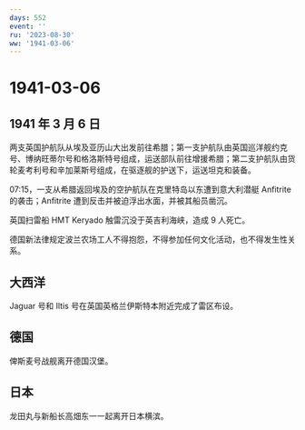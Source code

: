 ```yaml
---
days: 552
event: ''
ru: '2023-08-30'
ww: '1941-03-06'
---
```


# 1941-03-06

## 1941 年 3 月 6 日

两支英国护航队从埃及亚历山大出发前往希腊；第一支护航队由英国巡洋舰约克号、博纳旺蒂尔号和格洛斯特号组成，运送部队前往增援希腊；第二支护航队由货轮麦考利号和辛加莱斯号组成，在驱逐舰的护送下，运送坦克和装备。

07:15，一支从希腊返回埃及的空护航队在克里特岛以东遭到意大利潜艇
Anfitrite 的袭击；Anfitrite 遭到反击并被迫浮出水面，并被其船员凿沉。

英国扫雷船 HMT Keryado 触雷沉没于英吉利海峡，造成 9 人死亡。

德国新法律规定波兰农场工人不得抱怨，不得参加任何文化活动，也不得发生性关系。

## 大西洋

Jaguar 号和 Iltis 号在英国英格兰伊斯特本附近完成了雷区布设。

## 德国

俾斯麦号战舰离开德国汉堡。

## 日本

龙田丸与新船长高畑东一一起离开日本横滨。